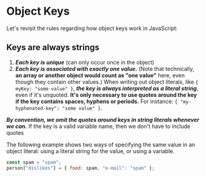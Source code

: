 # Object Keys
Let's revisit the rules regarding how object keys work in JavaScript:

## Keys are always strings
1. ***Each key is unique*** (can only occur once in the object)
2. ***Each key is associated with exactly one value.*** (Note that technically, **an array or another object would count as "one value"** here, even though they contain other values.)
When writing out object literals, like ```{ myKey: "some value" }```, ***the key is always interpreted as a literal string***, even if it's unquoted. **It's only necessary to use quotes around the key if the key contains spaces, hyphens or periods.** For instance: ```{ "my-hyphenated-key": "some value" }```.

*****By convention, we omit the quotes around keys in string literals whenever we can.***** If the key is a valid variable name, then we don't have to include quotes

The following example shows two ways of specifying the same value in an object literal: using a literal string for the value, or using a variable.
```javascript
const spam = "spam";
person["dislikes"] = { food: spam, "e-mail": "spam" };
```